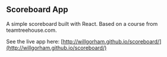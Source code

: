 ## Scoreboard App

A simple scoreboard built with React. Based on a course from teamtreehouse.com.

See the live app here: [http://willgorham.github.io/scoreboard/](http://willgorham.github.io/scoreboard/)
